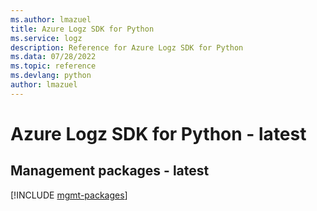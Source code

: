 ```yaml
---
ms.author: lmazuel
title: Azure Logz SDK for Python
ms.service: logz
description: Reference for Azure Logz SDK for Python
ms.data: 07/28/2022
ms.topic: reference
ms.devlang: python
author: lmazuel
---
```

# Azure Logz SDK for Python - latest

## Management packages - latest
[!INCLUDE [mgmt-packages](logz-mgmt-index.md)]